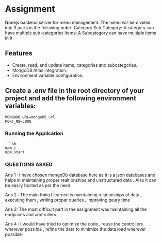 # Assignment
Nodejs backend server for menu management. 
The menu will be divided into 3 parts in the following order:
Category
Sub Category: A category can have multiple sub-categories
Items: A Subcategory can have multiple items in it

## Features

- Create, read, and update items, categories and subcategories.
- MongoDB Atlas integration.
- Environment variable configuration.

## Create a .env file in the root directory of your project and add the following environment variables:
    MONGODB_URL=mongoDb_url
    PORT_NO=3000


### Running the Application
    ```sh
    npm i 
    npm start


### QUESTIONS ASKED 

Ans 1 :  I have chosen mongoDb database here as it is a json databases and helps in maintaining proper realtionships and unstructured data .  Also it can be easily hosted as per the need

Ans 2 : The main thing I learned is maintaining relationships of data  , executing them  , writing proper queries , improving qeury time

Ans 3:  The most difficult part in the assignment was maintaining all the endpoints and controllers 

Ans 4 : I would have tried to optimize the code , reuse the controllers wherever possible , refine the data to minimize the data load wherever possible 
